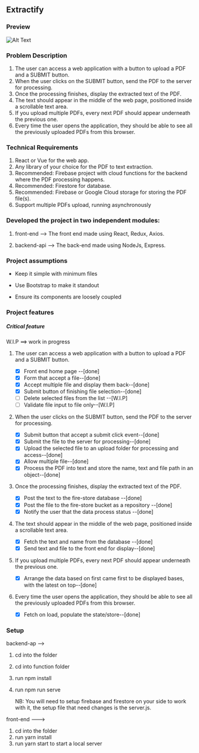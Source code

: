 ## Extractify

### Preview

![Alt Text](/home/bafiam/microverse/Capstones/Extractify/Extractify.gif)

### Problem Description

1. The user can access a web application with a button to upload a PDF and a SUBMIT button.
2. When the user clicks on the SUBMIT button, send the PDF to the server for processing.
3. Once the processing finishes, display the extracted text of the PDF.
4. The text should appear in the middle of the web page, positioned inside a scrollable text area.
5. If you upload multiple PDFs, every next PDF should appear underneath the previous one.
6. Every time the user opens the application, they should be able to see all the previously
   uploaded PDFs from this browser.

### Technical  Requirements

1. React or Vue for the web app.
2. Any library of your choice for the PDF to text extraction.
3. Recommended: Firebase project with cloud functions for the backend where the PDF
   processing happens.
4. Recommended: Firestore for database.
5. Recommended: Firebase or Google Cloud storage for storing the PDF file(s).
6. Support multiple PDFs upload, running asynchronously

### Developed the project in two independent modules:

1. front-end --> The front end made using React, Redux, Axios.

2. backend-api --> The back-end made using NodeJs, Express.

   

### Project assumptions

- Keep it simple with minimum files

- Use Bootstrap to make it standout

- Ensure its components are loosely coupled

### Project features   

##### Critical feature

W.I.P ==> work in progress

1. The user can access a web application with a button to upload a PDF and a SUBMIT button.
   - [x] Front end home page --[done]
   - [x] Form that accept a file--[done]
   - [x] Accept multiple file and display them back--[done]
   - [x] Submit button of finishing file selection--[done]
   - [ ] Delete selected files from the list --[W.I.P]
   - [ ] Validate file input to file only--[W.I.P]
2. When the user clicks on the SUBMIT button, send the PDF to the server for processing. 
   - [x] Submit button that accept a submit click event--[done]
   - [x] Submit the file to the server for processing--[done]
   - [x] Upload the selected file to an upload folder for processing and access--[done]
   - [x] Allow multiple file--[done]
   - [x] Process the PDF into text and store the name, text and file path in an object--[done]
3. Once the processing finishes, display the extracted text of the PDF.
   - [x] Post the text to the fire-store database --[done]
   - [x] Post the file to the fire-store bucket as a repository --[done]
   - [x] Notify the user that the data process status --[done]
4. The text should appear in the middle of the web page, positioned inside a scrollable text area. 
   - [x] Fetch the text and name from the database --[done]
   - [x] Send text and file to the front end for display--[done]
5. If you upload multiple PDFs, every next PDF should appear underneath the previous one.
   
   - [x] Arrange the data based on first came first to be displayed bases, with the latest on top--[done]
6. Every time the user opens the application, they should be able to see all the previously uploaded PDFs from this browser.
   
   - [x] Fetch on load, populate the state/store--[done]
###  Setup

backend-ap --> 

1. cd into the folder

2. cd into function folder

3. run npm install

4. run npm run serve

   NB: You will need to setup firebase and firestore on your side to work with it, the setup file that need changes is the server.js. 

front-end --->

1.  cd into the folder 
2. run yarn install
3. run yarn start to start a local server
